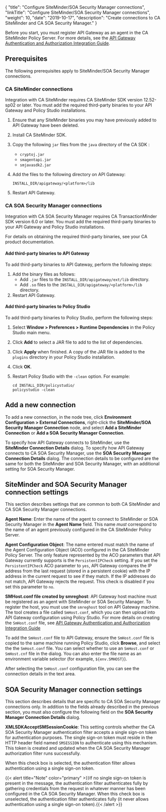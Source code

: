 {
"title": "Configure SiteMinder/SOA Security Manager connections",
"linkTitle": "Configure SiteMinder/SOA Security Manager connections",
"weight": 10,
"date": "2019-10-17",
"description": "Create connections to CA SiteMinder and CA SOA Security Manager."
}

Before you start, you must register API Gateway as an agent in the CA SiteMinder Policy Server. For more details, see the [API Gateway Authentication and Authorization Integration Guide](/docs/apigtw_auth_auth/).

## Prerequisites

The following prerequisites apply to SiteMinder/SOA Security Manager connections.

### CA SiteMinder connections

Integration with CA SiteMinder requires CA SiteMinder SDK version 12.52-sp02 or later. You must add the required third-party binaries to your API Gateway and Policy Studio installations.

1. Ensure that any SiteMinder binaries you may have previously added to API Gateway have been deleted.
2. Install CA SiteMinder SDK.
3. Copy the following `jar` files from the `java` directory of the CA SDK :
    * `cryptoj.jar`
    * `smagentapi.jar`
    * `smjavasdk2.jar`
4. Add the files to the following directory on API Gateway:

    ```
    INSTALL_DIR/apigateway/<platform>/lib
    ```

5. Restart API Gateway.

### CA SOA Security Manager connections

Integration with CA SOA Security Manager requires CA TransactionMinder SDK version 6.0 or later. You must add the required third-party binaries to your API Gateway and Policy Studio installations.

For details on obtaining the required third-party binaries, see your CA product documentation.

#### Add third-party binaries to API Gateway

To add third-party binaries to API Gateway, perform the following steps:

1. Add the binary files as follows:
    * Add `.jar` files to the `INSTALL_DIR/apigateway/ext/lib`
        directory.
    * Add `.so` files to the `INSTALL_DIR/apigateway/<platform>/lib` directory.
2. Restart API Gateway.

#### Add third-party binaries to Policy Studio

To add third-party binaries to Policy Studio, perform the following steps:

1. Select **Window > Preferences > Runtime Dependencies**
    in the Policy Studio main menu.
2. Click **Add**
    to select a JAR file to add to the list of dependencies.
3. Click **Apply**
    when finished. A copy of the JAR file is added to the `plugins`
    directory in your Policy Studio installation.
4. Click **OK**.
5. Restart Policy Studio with the `-clean` option. For example:

    ```
    cd INSTALL_DIR/policystudio/
    policystudio -clean
    ```

## Add a new connection

To add a new connection, in the node tree, click **Environment Configuration > External Connections**, right-click the **SiteMinder/SOA Security Manager Connection**
node, and select **Add a SiteMinder Connection** or **Add a SOA Security Manager Connection**.

To specify how API Gateway connects to SiteMinder, use the **SiteMinder Connection Details** dialog. To specify how API Gateway connects to CA SOA Security Manager, use the **SOA Security Manager Connection Details** dialog. The connection details to be configured are the same for both the SiteMinder and SOA Security Manager, with an additional setting for SOA Security Manager.

## SiteMinder and SOA Security Manager connection settings

This section describes settings that are common to both CA SiteMinder and CA SOA Security Manager connections.

**Agent Name**:
Enter the name of the agent to connect to SiteMinder or SOA Security Manager in the **Agent Name** field. This name *must* correspond to the name of an agent previously configured in the CA SiteMinder Policy Server.

**Agent Configuration Object**:
The name entered must match the name of the Agent Configuration Object (ACO) configured in the CA SiteMinder Policy Server. The only feature represented by the ACO parameters that API Gateway currently supports is the `PersistentIPCheck` setting. If you set the `PersistentIPCheck` ACO parameter to `yes`, API Gateway compares the IP address from the last request (stored in a persistent cookie) with the IP address in the current request to see if they match. If the IP addresses do not match, API Gateway rejects the request. This check is disabled if you set this parameter to `no`.

**SMHost.conf file created by smreghost**:
API Gateway host machine must be registered as an agent with SiteMinder or SOA Security Manager. To register the host, you must use the `smreghost`
tool on API Gateway machine. The tool creates a file called `SmHost.conf`, which you can then upload into API Gateway configuration using Policy Studio. For more details on creating the `SmHost.conf` file, see
[API Gateway Authentication and Authorization Integration Guide](/docs/apigtw_auth_auth/)

To add the `SmHost.conf` file to API Gateway, ensure the `SmHost.conf` file is copied to the same machine running Policy Studio, click **Browse**, and select the the `SmHost.conf` file. You can select whether to use an `SmHost.conf` or `SmHost.cnf` file in the dialog. You can also enter the file name as an environment variable selector (for example, `${env.SMHOST}`).

After selecting the `SmHost.conf` configuration file, you can see the connection details in the text area.

## SOA Security Manager connection settings

This section describes details that are specific to CA SOA Security Manager connections only. In addition to the fields already described in the previous section, you must also configure the following field on the **SOA Security Manager Connection Details** dialog.

**XMLSDKAcceptSMSessionCookie**:
This setting controls whether the CA SOA Security Manager authentication filter accepts a single sign-on token for authentication purposes. The single sign-on token must reside in the HTTP header field named `SMSESSION` to authenticate using this mechanism. This token is created and updated when the CA SOA Security Manager authorization filter runs successfully.

When this check box is selected, the authentication filter allows authentication using a single sign-on token.

{{< alert title="Note" color="primary" >}}If no single sign-on token is present in the message, the authentication filter authenticates fully by gathering credentials from the request in whatever manner has been configured in the CA SOA Security Manager. When this check box is unselected, the authentication filter authenticates fully (it never allows authentication using a single sign-on token).{{< /alert >}}
